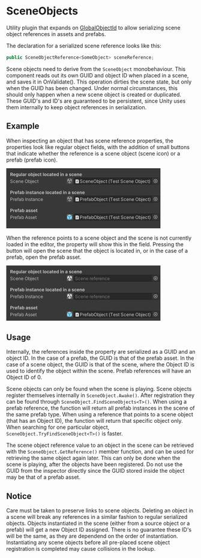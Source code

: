 # SceneObjects
Utility plugin that expands on [GlobalObjectId](https://docs.unity3d.com/ScriptReference/GlobalObjectId.html) to allow serializing scene object references in assets and prefabs.

The declaration for a serialized scene reference looks like this:

```csharp
public SceneObjectReference<SomeObject> sceneReference;
```

Scene objects need to derive from the `SceneObject` monobehaviour. This component reads out its own GUID and object ID when placed in a scene, and saves it in OnValidate(). This operation dirties the scene state, but only when the GUID has been changed. Under normal circumstances, this should only happen when a new scene object is created or duplicated. These GUID's and ID's are guaranteed to be persistent, since Unity uses them internally to keep object references in serialization.

## Example

When inspecting an object that has scene reference properties, the properties look like regular object fields, with the addition of small buttons that indicate whether the reference is a scene object (scene icon) or a prefab (prefab icon).

![alt text](https://github.com/AggroBird/SceneObjects/blob/main/Documentation~/insideSceneExample.png?raw=true "Inside scene example")

When the reference points to a scene object and the scene is not currently loaded in the editor, the property will show this in the field. Pressing the button will open the scene that the object is located in, or in the case of a prefab, open the prefab asset.

![alt text](https://github.com/AggroBird/SceneObjects/blob/main/Documentation~/outsideSceneExample.png?raw=true "Inside scene example")

## Usage

Internally, the references inside the property are serialized as a GUID and an object ID. In the case of a prefab, the GUID is that of the prefab asset. In the case of a scene object, the GUID is that of the scene, where the Object ID is used to identify the object within the scene. Prefab references will have an Object ID of 0.

Scene objects can only be found when the scene is playing. Scene objects register themselves internally in `SceneObject.Awake()`. After registration they can be found through `SceneObject.FindSceneObjects<T>()`. When using a prefab reference, the function will return all prefab instances in the scene of the same prefab type. When using a reference that points to a scene object (that has an Object ID), the function will return that specific object only. When searching for one particular object, `SceneObject.TryFindSceneObject<T>()` is faster.

The scene object reference value to an object in the scene can be retrieved with the `SceneObject.GetReference()` member function, and can be used for retrieving the same object again later. This can only be done when the scene is playing, after the objects have been registered. Do not use the GUID from the inspector directly since the GUID stored inside the object may be that of a prefab asset.

## Notice

Care must be taken to preserve links to scene objects. Deleting an object in a scene will break any references in a similar fashion to regular serialized objects. Objects instantiated in the scene (either from a source object or a prefab) will get a new Object ID assigned. There is no guarantee these ID's will be the same, as they are dependend on the order of instantiation. Instantiating any scene objects before all pre-placed scene object registration is completed may cause collisions in the lookup.